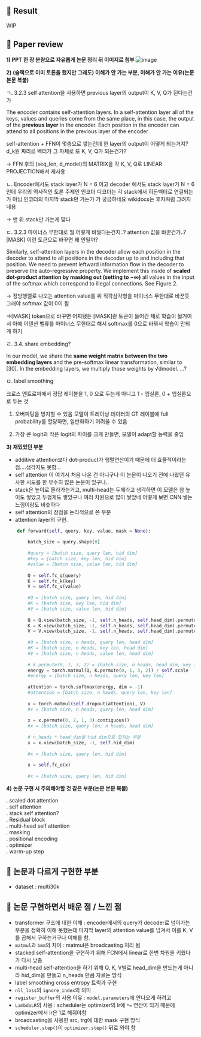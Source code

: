 ## 🤗 Result
WIP

## 🤔 Paper review

**1) PPT 한 장 분량으로 자유롭게 논문 정리 뒤 이미지로 첨부**
![image](https://user-images.githubusercontent.com/46675408/121776733-7c58ee00-cbc9-11eb-8c31-ede9ffc29e88.png)


**2) (슬랙으로 이미 토론을 했지만 그래도) 이해가 안 가는 부분, 이해가 안 가는 이유(논문 본문 복붙)**

ㄱ. 3.2.3 self attention을 사용하면 previous layer의 output이 K, V, Q가 된다는건가

The encoder contains self-attention layers. In a self-attention layer all of the keys, values and queries come from the same place, in this case, the output of the **previous layer** in the encoder. Each position in the encoder can attend to all positions in the previous layer of the encoder 

self-attention + FFN이 몇층으로 쌓는건데 한 layer의 output이 어떻게 되는거지? d_k원 짜리로 벡터가 그 자체로 또 K, V, Q가 되는건가?

→ FFN 후의 (seq_len, d_model)의 MATRIX을 각 K, V, Q로 LINEAR PROJECTION해서 재사용

ㄴ. Encoder에서도 stack layer가 N = 6 이고 decoder 에서도 stack layer가 N = 6인데 우리의 역사적인 토론 주제인 인코더 디코더는 각 stack에서 히든벡터로 연결되는가 아님 인코더의 마지막 stack만 가는가 가 궁금하네요 wikidocs는 후자처럼 그려지네용

→ 맨 위 stack만 가는게 맞다

ㄷ.  3.2.3 마이너스 무한대로 뭘 어떻게 바꿨다는건지..? attention 값을 바꾼건가..? [MASK] 이런 토큰으로 바꾸면 왜 안될까?

Similarly, self-attention layers in the decoder allow each position in the decoder to attend to all positions in the decoder up to and including that position. We need to prevent leftward information flow in the decoder to preserve the auto-regressive property. We implement this inside of **scaled dot-product attention by masking out (setting to −∞)** all values in the input of the softmax which correspond to illegal connections. See Figure 2.

→ 정방행렬로 나오는 attention value를 위 직각삼각형을 마이너스 무한대로 바꾼듯 그래야 softmax 값이 0이 됨

→[MASK] token으로 바꾸면 어찌됐든 [MASK]란 토큰이 들어간 채로 학습이 될거여서 아예 어텐션 벨류를 마이너스 무한대로 해서 softmax를 0으로 바꿔서 학습이 안되게 하기

ㄹ. 3.4. share embedding?

In our model, we share the **same weight matrix between the two embedding layers** and the pre-softmax linear transformation, similar to [30]. In the embedding layers, we multiply those weights by √dmodel. ...?

ㅁ. label smoothing 

크로스 엔트로피에서 정답 레이블을 1, 0 으로 두는게 아니고  1 - 엡실론, 0 + 엡실론으로 두는 것

1) 오버피팅을 방지할 수 있음
모델이 트레이닝 데이터의 GT 레이블에 full probability를 할당하면, 일반화하기 어려울 수 있음

2) 가장 큰 logit과 작은 logit의 차이를 크게 만들면, 모델이 adapt할 능력을 줄임

**3) 재밌었던 부분**
- additive attention보다 dot-product가 행렬연산이기 때문에 더 효율적이라는 점....생각지도 못함...
- self attention 이 여기서 처음 나온 건 아니구나 이 논문이 나오기 전에 나왔던 유사한 시도를 한 무수히 많은 논문이 있구나..
- stack은 높이로 올라가는거고, multi-head는 두께라고 생각하면 이 모델은 참 높이도 쌓았고 두껍게도 쌓았구나 여러 차원으로 많이 쌓았네 어떻게 보면 CNN 쌓는 느낌이랑도 비슷하다
- self attention의 장점을 논리적으로 쓴 부분
- attention layer의 구현. 
```python
    def forward(self, query, key, value, mask = None):
        
        batch_size = query.shape[0]
        
        #query = [batch size, query len, hid dim]
        #key = [batch size, key len, hid dim]
        #value = [batch size, value len, hid dim]
                
        Q = self.fc_q(query)
        K = self.fc_k(key)
        V = self.fc_v(value)
        
        #Q = [batch size, query len, hid dim]
        #K = [batch size, key len, hid dim]
        #V = [batch size, value len, hid dim]
                
        Q = Q.view(batch_size, -1, self.n_heads, self.head_dim).permute(0, 2, 1, 3)
        K = K.view(batch_size, -1, self.n_heads, self.head_dim).permute(0, 2, 1, 3)
        V = V.view(batch_size, -1, self.n_heads, self.head_dim).permute(0, 2, 1, 3)
        
        #Q = [batch size, n heads, query len, head dim]
        #K = [batch size, n heads, key len, head dim]
        #V = [batch size, n heads, value len, head dim]
                
        # k.permute(0, 1, 3, 2) = [batch size, n heads, head dim, key len]
        energy = torch.matmul(Q, K.permute(0, 1, 3, 2)) / self.scale
        #energy = [batch size, n heads, query len, key len]
        
        attention = torch.softmax(energy, dim = -1)
        #attention = [batch size, n heads, query len, key len]
                
        x = torch.matmul(self.dropout(attention), V)
        #x = [batch size, n heads, query len, head dim]
        
        x = x.permute(0, 2, 1, 3).contiguous()
        #x = [batch size, query len, n heads, head dim]
        
        # n_heads * head_dim을 hid dim으로 합치는 부분
        x = x.view(batch_size, -1, self.hid_dim)
        
        #x = [batch size, query len, hid dim]
        
        x = self.fc_o(x)
        
        #x = [batch size, query len, hid dim]
```


**4) 논문 구현 시 주의해야할 것 같은 부분(논문 본문 복붙)**

. scaled dot attention<br>
. self attention<br>
. stack self attention?<br>
. Residual block<br>
. multi-head self attention<br>
. masking<br>
. positional encoding<br>
. optimizer<br>
. warm-up step 

## 🤫 논문과 다르게 구현한 부분
- dataset : multi30k

## 🤭 논문 구현하면서 배운 점 / 느낀 점
- transformer 구조에 대한 이해 : encoder에서의 query가 decoder로 넘어가는 부분을 정확히 이해 못했는데 마지막 layer의 attention value를 넘겨서 이를 K, V를 곱해서 구하는거구나 이해를 함.
- `matmul`과 `bmm`의 차이 : matmul은 broadcasting 처리 됨
- stacked self-attention을 구현하기 위해 FCN에서 linear로 한번 차원을 키웠다가 다시 낮춤
- multi-head self-attention을 하기 위해 Q, K, V별로 head_dim을 만드는게 아니라 hid_dim을 만들고 n_heads 만큼 자르는 방식
- label smoothing cross entropy 트릭과 구현
- `nll_loss`의 `ignore_index`의 의미
- `register_buffer`의 사용 이유 : `model.parameters`에 안나오게 하려고
- `LambdaLR`의 사용 : scheduler는 optimizer의 lr에 `*=` 연산이 되기 때문에 optimizer에서 lr은 1로 해줘야함 
- broadcasting을 사용한 src, trg에 대한 mask 구현 방식
- `scheduler.step()`이 `optimizer.step()` 뒤로 와야 함
